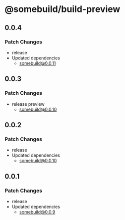 # @somebuild/build-preview

## 0.0.4

### Patch Changes

- release
- Updated dependencies
  - somebuild@0.0.11

## 0.0.3

### Patch Changes

- release preview
  - somebuild@0.0.10

## 0.0.2

### Patch Changes

- release
- Updated dependencies
  - somebuild@0.0.10

## 0.0.1

### Patch Changes

- release
- Updated dependencies
  - somebuild@0.0.9
